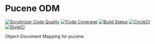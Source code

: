 # Pucene ODM

[![Scrutinizer Code Quality](https://scrutinizer-ci.com/g/pucene/odm/badges/quality-score.png)](https://scrutinizer-ci.com/g/pucene/odm)
[![Code Coverage](https://scrutinizer-ci.com/g/pucene/odm/badges/coverage.png)](https://scrutinizer-ci.com/g/odm/pucene/)
[![Build Status](https://travis-ci.org/pucene/odm.svg)](https://travis-ci.org/pucene/odm)
[![CircleCI](https://circleci.com/gh/pucene/odm/tree/master.svg?style=svg)](https://circleci.com/gh/pucene/odm/tree/master)
[![StyleCI](https://styleci.io/repos/124761850/shield?branch=master)](https://styleci.io/repos/124761850)

Object-Document Mapping for pucene.
